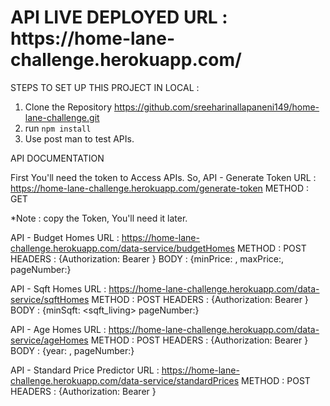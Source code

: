 <h1>API LIVE DEPLOYED URL : https://home-lane-challenge.herokuapp.com/</h1>

STEPS TO SET UP THIS PROJECT IN LOCAL :

1. Clone the Repository https://github.com/sreeharinallapaneni149/home-lane-challenge.git
2. run `npm install`
3. Use post man to test APIs.


API DOCUMENTATION

First You'll need the token to Access APIs.
So,
API - Generate Token
    URL : https://home-lane-challenge.herokuapp.com/generate-token
    METHOD : GET

*Note : copy the Token, You'll need it later.

API - Budget Homes
    URL : https://home-lane-challenge.herokuapp.com/data-service/budgetHomes
    METHOD : POST
    HEADERS : {Authorization: Bearer <token>}
    BODY : {minPrice: <price>, maxPrice:<price>, pageNumber:<number>}

API - Sqft Homes
    URL : https://home-lane-challenge.herokuapp.com/data-service/sqftHomes
    METHOD : POST
    HEADERS : {Authorization: Bearer <token>}
    BODY : {minSqft: <sqft_living> pageNumber:<number>}
    
API - Age Homes
    URL : https://home-lane-challenge.herokuapp.com/data-service/ageHomes
    METHOD : POST
    HEADERS : {Authorization: Bearer <token>}
    BODY : {year: <year>, pageNumber:<number>}

API - Standard Price Predictor
    URL : https://home-lane-challenge.herokuapp.com/data-service/standardPrices
    METHOD : POST
    HEADERS : {Authorization: Bearer <token>}
